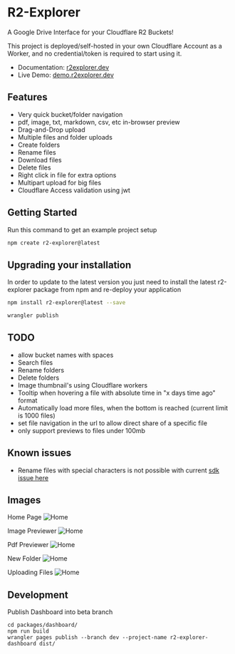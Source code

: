 # R2-Explorer

A Google Drive Interface for your Cloudflare R2 Buckets!

This project is deployed/self-hosted in your own Cloudflare Account as a Worker, and no credential/token is required to
start using it.

- Documentation: [r2explorer.dev](https://r2explorer.dev)
- Live Demo: [demo.r2explorer.dev](https://demo.r2explorer.dev)


## Features

- Very quick bucket/folder navigation
- pdf, image, txt, markdown, csv, etc in-browser preview
- Drag-and-Drop upload
- Multiple files and folder uploads
- Create folders
- Rename files
- Download files
- Delete files
- Right click in file for extra options
- Multipart upload for big files
- Cloudflare Access validation using jwt

## Getting Started

Run this command to get an example project setup

```bash
npm create r2-explorer@latest
```

## Upgrading your installation

In order to update to the latest version you just need to install the latest r2-explorer package from npm and re-deploy
your application

```bash
npm install r2-explorer@latest --save
```

```bash
wrangler publish
```

## TODO

- allow bucket names with spaces
- Search files
- Rename folders
- Delete folders
- Image thumbnail's using Cloudflare workers
- Tooltip when hovering a file with absolute time in "x days time ago" format
- Automatically load more files, when the bottom is reached (current limit is 1000 files)
- set file navigation in the url to allow direct share of a specific file
- only support previews to files under 100mb

## Known issues

- Rename files with special characters is not possible with
  current [sdk issue here](https://github.com/aws/aws-sdk-js/issues/1949)

## Images

Home Page
![Home](https://github.com/G4brym/R2-Explorer/raw/main/.assets/home.png)

Image Previewer
![Home](https://github.com/G4brym/R2-Explorer/raw/main/.assets/image-preview.png)

Pdf Previewer
![Home](https://github.com/G4brym/R2-Explorer/raw/main/.assets/pdf-preview.png)

New Folder
![Home](https://github.com/G4brym/R2-Explorer/raw/main/.assets/new-folder.png)

Uploading Files
![Home](https://github.com/G4brym/R2-Explorer/raw/main/.assets/uploading-files.png)


## Development

Publish Dashboard into beta branch
```
cd packages/dashboard/
npm run build
wrangler pages publish --branch dev --project-name r2-explorer-dashboard dist/
```
